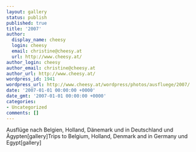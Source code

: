 ```yaml
---
layout: gallery
status: publish
published: true
title: '2007'
author:
  display_name: cheesy
  login: cheesy
  email: christine@cheesy.at
  url: http://www.cheesy.at/
author_login: cheesy
author_email: christine@cheesy.at
author_url: http://www.cheesy.at/
wordpress_id: 1941
wordpress_url: http://www.cheesy.at/wordpress/photos/ausfluege/2007/
date: '2007-01-01 00:00:00 +0000'
date_gmt: '2007-01-01 00:00:00 +0000'
categories:
- Uncategorized
comments: []
---
```

<!--:de-->Ausflüge nach Belgien, Holland, Dänemark und in Deutschland und Ägypten[gallery]<!--:--><!--:en-->Trips to Belgium, Holland, Denmark and in Germany und Egypt[gallery]<!--:-->
